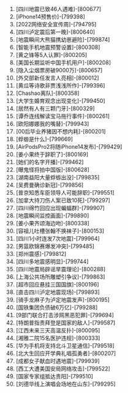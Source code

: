 
1. [四川地震已致46人遇难]-[800677]
1. [iPhone14预售价]-[799398]
1. [2022网络安全宣传周]-[794795]
1. [四川泸定震后第一晚]-[800640]
1. [地震瞬间大熊猫携幼崽避险]-[799874]
1. [智能手机地震预警设置]-[800308]
1. [黄之锋等5人认罪]-[800205]
1. [美国长期监听中国手机用户]-[800208]
1. [隐入尘烟票房破9000万]-[800657]
1. [外交部新任发言人亮相]-[800012]
1. [黄瓜等诗歌非贾浅浅所作]-[799396]
1. [Chashao离队]-[800358]
1. [大学生婚育观念出现变化]-[799450]
1. [居然有人有三颗门牙]-[800329]
1. [谭乔连线解读宝马拖行事件]-[800261]
1. [欧阳娜娜我的嘴替]-[799943]
1. [00后毕业养猪因不想内耗]-[800201]
1. [蜉蝣是什么]-[799669]
1. [AirPodsPro2将随iPhone14发布]-[799429]
1. [姜小果终于辞职了]-[800169]
1. [她们的名字开播]-[799462]
1. [曝鬼怪将拍中国版]-[800628]
1. [湖南益阳大量蜉蝣出没]-[799835]
1. [吴费曼确诊新冠]-[799856]
1. [普京知悉车臣领导人可能辞职]-[799551]
1. [加拿大持刀伤人案已致10死]-[799297]
1. [四川绵竹回应出现蝙蝠群]-[799907]
1. [地震瞬间监控画面]-[799890]
1. [姜小果齐颂海边吻]-[800338]
1. [容祖儿吐槽张翰不换袜子]-[800153]
1. [四川1小时连发7次地震]-[799964]
1. [男篮欧锦赛爆发冲突]-[799485]
1. [郑州震感]-[799812]
1. [四川多地震感明显]-[799744]
1. [四川地震局辟谣旱震理论]-[800288]
1. [上海公共场所雕塑引争议]-[799863]
1. [超市回应悬挂三国国旗]-[800196]
1. [直击四川泸定地震现场]-[799893]
1. [骑手龙麻子为泸定地震发声]-[800195]
1. [国铁集团负债破6万亿]-[799288]
1. [9部门联合打击涉网黑恶犯罪]-[799694]
1. [特朗普指责拜登是国家的敌人]-[799587]
1. [江西未来三天高温反扑]-[800095]
1. [湘雅二院15名医护违规]-[800333]
1. [华为手机将支持北斗卫星通信]-[799518]
1. [北大生回应开学典礼唱孤勇者]-[800207]
1. [成都女子献血时遇地震]-[799939]
1. [西工大遭美国安局网络攻击]-[799522]
1. [国家专家组抵达贵阳]-[799510]
1. [刘德华线上演唱会场地在山东]-[799295]